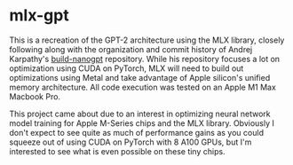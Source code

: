 # mlx-gpt

This is a recreation of the GPT-2 architecture using the MLX library, closely following along with the organization and commit history of Andrej Karpathy's [build-nanogpt](https://github.com/karpathy/build-nanogpt) repository. While his repository focuses a lot on optimization using CUDA on PyTorch, MLX will need to build out optimizations using Metal and take advantage of Apple silicon's unified memory architecture. All code execution was tested on an Apple M1 Max Macbook Pro.

This project came about due to an interest in optimizing neural network model training for Apple M-Series chips and the MLX library. Obviously I don't expect to see quite as much of performance gains as you could squeeze out of using CUDA on PyTorch with 8 A100 GPUs, but I'm interested to see what is even possible on these tiny chips.